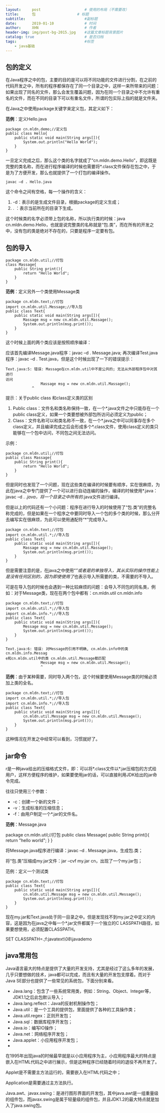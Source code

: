 ```yaml
---
layout:     post                    # 使用的布局（不需要改）
title:      包            		# 标题 
subtitle:         					#副标题   
date:       2019-01-10              # 时间
author:     XHN                     # 作者
header-img: img/post-bg-2015.jpg    #这篇文章标题背景图片
catalog: true                       # 是否归档
tags:                               #标签
    - java基础
---
```


## 包的定义 ##

在Java程序之中的包，主要的目的是可以将不同功能的文件进行分割，在之前的代码开发之中，所有的程序都保存在了同一个目录之中，这样一来所带来的问题：如果出现了同名的文件，那么会发生覆盖问题，因为在同一个目录之中不允许有重名的文件，而在不同的目录下可以有重名文件，所谓的包实际上指的就是文件夹。

在Java之中使用package关键字来定义包，其定义如下：

**范例**：定义Hello.java

	package cn.mldn.demo;//定义包
	public class Hello{
		public static void main(String args[]){
			System.out.println("Hello World");
		}
	}

一旦定义完成之后，那么这个类的名字就成了“cn.mldn.demo.Hello”，即这既是完整的类名称，而在进行程序编译的时候也需要将*.class文件保存在包之中，于是为了方便开发，那么也就提供了一个打包的编译操作。

	javac –d . Hello.java

这个命令之间有空格，每一个操作的含义：

1. -d：表示的是生成文件目录，根据package的定义生成；
1. . ：表示当前所在的目录下生成。


这个时候类的名字必须带上包的名称，所以执行类的时候：java cn.mldn.demo.Hello，也就是说完整类的名称就是“包.类”，而在所有的开发之中，没有包的类是绝对不存在的，只要是程序一定要有包。


##  包的导入 ##

	package cn.mldn.util;//打包
	class Massage{
		public String print(){
			return "Hello World";
		}
	}

**范例**：定义另外一个类使用Message类

	package cn.mldn.text;//打包
	import cn.mldn.util.Message;//导入包
	public class Text{
		public static void main(String args[]){
			Massage msg = new cn.mldn.util.Massage();
			System.out.println(msg.print());
		}
	}	


这个时候上面的两个类应该是按照顺序编译：

应该首先编译Message.java程序：javac –d . Message.java;
再次编译Test.java程序：javac –d . Test.java，但是这个时候出现了一下的错误提示：

	Text.java:5: 错误: Massage在cn.mldn.util中不是公共的; 无法从外部程序包中对其进行
	访问
	                Massage msg = new cn.mldn.util.Massage();
                ^

提示：关于public class 和class定义类的区别

1. Public class：文件名和类名称保持一致，在一个*.java文件之中只能存在一个public class定义，如果一个类要想被外部包所访问必须定义为public；
1. Class：文件名称可以和类名称不一致，在一个*.java之中可以同事存在多个class定义，并且编译完成之后会形成多个*.class文件，使用class定义的类只能够在一个包中访问，不同包之间无法访问。

示例：

	package cn.mldn.util;//打包
	public class Massage{
		public String print(){
			return "Hello World";
		}
	}


但是同时也发现了一个问题，现在这些类在编译的时候要有顺序，实在很麻烦，为此在java之中专门提供了一个可以进行自动连编的操作，编译的时候使用*.java：javac –d . *.java，将一个目录之中所有的*.java文件进行编译。

但是以上的代码还有一个小问题：程序在进行导入的时候使用了“包.类”的完整名称完成的，但是如果在一个程序之中要同时导入一个包的多个类的时候，那么分开去编写实在很麻烦，为此可以使用通配符“*”完成导入。

	package cn.mldn.text;//打包
	import cn.mldn.util.*;//导入包
	public class Text{
		public static void main(String args[]){
			Massage msg = new cn.mldn.util.Massage();
			System.out.println(msg.print());
		}
	}	


但是需要注意的是，在java之中使用“*”或者是的单独导入，其从实际的操作性能上是没有任何区别的，因为即使使用了*也表示导入所需要的类，不需要的不导入。

可是在导入包的时候也会遇到一种比较麻烦的问题：会导入不同包的同名类，例如：对于Message类，现在在两个包中都有：cn.mldn.util  cn.mldn.info

	package cn.mldn.text;//打包
	import cn.mldn.util.*;//导入包
	import cn.mldn.info.*;//导入包
	public class Text{
		public static void main(String args[]){
			Message msg = new cn.mldn.util.Message();
			System.out.println(msg.print());
		}
	}

	Text.java:6: 错误: 对Message的引用不明确, cn.mldn.info中的类 cn.mldn.info.Messag
	e和cn.mldn.util中的类 cn.mldn.util.Message都匹配
	                Message msg = new cn.mldn.util.Message();
	                ^


**范例**：由于某种需要，同时导入两个包，这个时候要使用Message类的时候必须加上类的全名。

	package cn.mldn.text;//打包
	import cn.mldn.util.*;//导入包
	import cn.mldn.info.*;//导入包
	public class Text{
		public static void main(String args[]){
			cn.mldn.util.Message msg = new cn.mldn.util.Message();
			System.out.println(msg.print());
		}
	}


这种情况在开发之中经常可以看到，习惯就好了。

## jar命令 ##

r是一种java给出的压缩格式文件，即：可以将*.class文件以*.jar压缩包的方式给用户，这样方便程序的维护，如果要使用jar的话，可以直接利用JDK给出的jar命令完成。
 
往往只使用三个参数：

- -c：创建一个新的文件；
- -v：生成标准的压缩信息；
- -f：由用户制定一个*.jar的文件名。


**范例**：Message.java

package cn.mldn.util;//打包
public class Message{
	public String print(){
		return "hello world";
	}
}


将Message.java程序进行编译：javac –d . Message.java，生成包.类；

将“包.类”压缩成my.jar文件：jar –cvf my.jar cn，出现了一个my.jar包；

范例：定义一个测试类

	package cn.mldn.text;//打包
	public class Text{
		public static void main(String args[]){
			cn.mldn.util.Message msg = new cn.mldn.util.Message();
			System.out.println(msg.print());
		}
	}

现在my.jar和Text.java处于同一目录之中。但是发现找不到my.jar之中定义的内容，这是因为在java之中每一个*.jar文件都属于一个独立的C LASSPATH路径，如果要想使用，必须配置CLASSPATH。

SET CLASSPATH=.;f:javatext\08\javademo

## java常用包 ##

Java语言最大的特点是提供了大量的开发支持，尤其是经过了这么多年的发展，几乎只要想做的技术，java都可以完成，而且有大量的开发包支撑着。而对于Java SE部分也提供了一些常见的系统包，下面分别来看。

- Java.lang：包含了一些系统常用类，例如：String、Object、Integer等，JDK1.1之后此包默认导入；
- Java.lang.reflect：Java的反射机制操作包；
- Java.util：是一个工具的提供包，里面提供了各种的工具操作类；
- Java.util.regex：正则开发包；
- Java.sql：数据库程序开发包；
- Java.io：编写IO操作；
- Java.net：网络程序开发包；
- Java.applet：小应用程序开发包；
- 
在1995年出现java的时候最早就是以小应用程序为主，小应用程序最大的特点是嵌入在HTML代码之中进行展示，但是这种程序已经随着时间的退役不再开发了。

Applet是不需要主方法运行的，需要嵌入在HTML代码之中；

Application是需要通过主方法执行。

Java.awt、javax.swing：是进行图形界面的开发包，其中java.awt是一组重量级的组件包，而javax.swing是属于轻量级的组件包，并且JDK1.2的最大特点就是加入了java.swing包。


